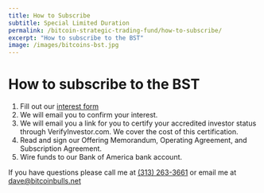 ```yaml
---
title: How to Subscribe
subtitle: Special Limited Duration
permalink: /bitcoin-strategic-trading-fund/how-to-subscribe/
excerpt: "How to subscribe to the BST"
image: /images/bitcoins-bst.jpg
---
```


# How to subscribe to the BST

1. Fill out our [interest form](https://goo.gl/forms/4js0mb9R8BoaQ2zp1)
2. We will email you to confirm your interest.
3. We will email you a link for you to certify your accredited investor status through VerifyInvestor.com. We cover the cost of this certification.
4. Read and sign our Offering Memorandum, Operating Agreement, and Subscription Agreement.
5. Wire funds to our Bank of America bank account.

If you have questions please call me at [(313) 263-3661](tel:13132633661) or email me at [dave@bitcoinbulls.net](mailto:dave@bitcoinbulls.net)